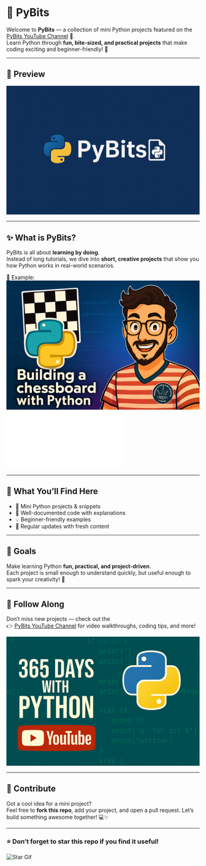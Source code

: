 # 🐍 PyBits  

Welcome to **PyBits** — a collection of mini Python projects featured on the [PyBits YouTube Channel](https://www.youtube.com/@365_Days_With_Python) 🎥.  
Learn Python through **fun, bite-sized, and practical projects** that make coding exciting and beginner-friendly! 🚀  

---

## 🌟 Preview  

![PyBits Banner](assets/ChatGPT%20Image%20Sep%2021,%202025,%2010_25_01%20AM.png)  

---

## ✨ What is PyBits?  

PyBits is all about **learning by doing**.  
Instead of long tutorials, we dive into **short, creative projects** that show you how Python works in real-world scenarios.  

📸 Example:  
![Mini Project Demo](assets/Copilot_20250921_151001.png)  
![ChessBoard.py](Projects/ChessBoard.py)

---

## 📂 What You’ll Find Here
- 🧩 Mini Python projects & snippets  
- 📖 Well-documented code with explanations  
- 💡 Beginner-friendly examples  
- 🔄 Regular updates with fresh content  

---

## 🚀 Goals
Make learning Python **fun, practical, and project-driven**.  
Each project is small enough to understand quickly, but useful enough to spark your creativity! 🌟  

---

## 🎥 Follow Along
Don’t miss new projects — check out the  
👉 [PyBits YouTube Channel](https://www.youtube.com/@365_Days_With_Python) for video walkthroughs, coding tips, and more!  

![YouTube Subscribe](assets/Copilot_20250916_234410.png)  

---

## 🤝 Contribute
Got a cool idea for a mini project?  
Feel free to **fork this repo**, add your project, and open a pull request. Let’s build something awesome together! 💻✨  

---

### ⭐ Don’t forget to star this repo if you find it useful!  

![Star Gif](https://raw.githubusercontent.com/YourUsername/PyBits/main/assets/star.gif)
